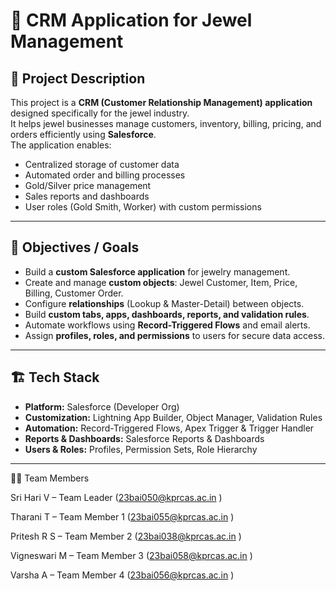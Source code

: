 # 💎 CRM Application for Jewel Management

## 📖 Project Description
This project is a **CRM (Customer Relationship Management) application** designed specifically for the jewel industry.  
It helps jewel businesses manage customers, inventory, billing, pricing, and orders efficiently using **Salesforce**.  
The application enables:
- Centralized storage of customer data
- Automated order and billing processes
- Gold/Silver price management
- Sales reports and dashboards
- User roles (Gold Smith, Worker) with custom permissions

---

## 🎯 Objectives / Goals
- Build a **custom Salesforce application** for jewelry management.
- Create and manage **custom objects**: Jewel Customer, Item, Price, Billing, Customer Order.
- Configure **relationships** (Lookup & Master-Detail) between objects.
- Build **custom tabs, apps, dashboards, reports, and validation rules**.
- Automate workflows using **Record-Triggered Flows** and email alerts.
- Assign **profiles, roles, and permissions** to users for secure data access.

---

## 🏗️ Tech Stack
- **Platform:** Salesforce (Developer Org)
- **Customization:** Lightning App Builder, Object Manager, Validation Rules
- **Automation:** Record-Triggered Flows, Apex Trigger & Trigger Handler
- **Reports & Dashboards:** Salesforce Reports & Dashboards
- **Users & Roles:** Profiles, Permission Sets, Role Hierarchy

---



👨‍💻 Team Members

Sri Hari V – Team Leader (23bai050@kprcas.ac.in
)

Tharani T – Team Member 1 (23bai055@kprcas.ac.in
)

Pritesh R S – Team Member 2 (23bai038@kprcas.ac.in
)

Vigneswari M – Team Member 3 (23bai058@kprcas.ac.in
)

Varsha A – Team Member 4 (23bai056@kprcas.ac.in
)
